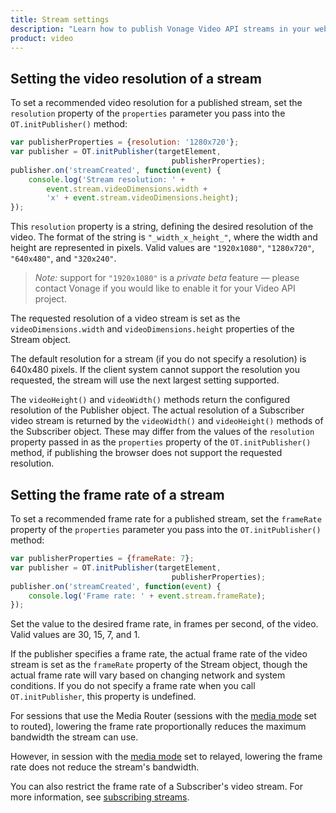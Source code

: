 ```yaml
---
title: Stream settings
description: "Learn how to publish Vonage Video API streams in your web application. Once you have connected to a session, you can send video, audio, and messages by publishing a stream."
product: video
---
```


## Setting the video resolution of a stream

To set a recommended video resolution for a published stream, set the `resolution` property of the `properties` parameter you pass into the `OT.initPublisher()` method:

```js
var publisherProperties = {resolution: '1280x720'};
var publisher = OT.initPublisher(targetElement,
                                    publisherProperties);
publisher.on('streamCreated', function(event) {
    console.log('Stream resolution: ' +
        event.stream.videoDimensions.width +
        'x' + event.stream.videoDimensions.height);
});
```

This `resolution` property is a string, defining the desired resolution of the video. The format of the string is `"_width_x_height_"`, where the width and height are represented in pixels. Valid values are `"1920x1080"`, `"1280x720"`, `"640x480"`, and `"320x240"`. 

>_Note:_ support for `"1920x1080"` is a _private beta_ feature — please contact Vonage if you would like to enable it for your Video API project.

The requested resolution of a video stream is set as the `videoDimensions.width` and `videoDimensions.height` properties of the Stream object.

The default resolution for a stream (if you do not specify a resolution) is 640x480 pixels. If the client system cannot support the resolution you requested, the stream will use the next largest setting supported.

The `videoHeight()` and `videoWidth()` methods return the configured resolution of the Publisher object. The actual resolution of a Subscriber video stream is returned by the `videoWidth()` and `videoHeight()` methods of the Subscriber object. These may differ from the values of the `resolution` property passed in as the `properties` property of the `OT.initPublisher()` method, if publishing the browser does not support the requested resolution.

## Setting the frame rate of a stream

To set a recommended frame rate for a published stream, set the `frameRate` property of the `properties` parameter you pass into the `OT.initPublisher()` method:

```js
var publisherProperties = {frameRate: 7};
var publisher = OT.initPublisher(targetElement,
                                    publisherProperties);
publisher.on('streamCreated', function(event) {
    console.log('Frame rate: ' + event.stream.frameRate);
});
```

Set the value to the desired frame rate, in frames per second, of the video. Valid values are 30, 15, 7, and 1.

If the publisher specifies a frame rate, the actual frame rate of the video stream is set as the `frameRate` property of the Stream object, though the actual frame rate will vary based on changing network and system conditions. If you do not specify a frame rate when you call `OT.initPublisher`, this property is undefined.

For sessions that use the Media Router (sessions with the [media mode](/video/guides/create-session#the-media-router-and-media-modes) set to routed), lowering the frame rate proportionally reduces the maximum bandwidth the stream can use.

However, in session with the [media mode](/video/guides/create-session#the-media-router-and-media-modes) set to relayed, lowering the frame rate does not reduce the stream's bandwidth.

You can also restrict the frame rate of a Subscriber's video stream. For more information, see [subscribing streams](/video/tutorials/subscribe-streams).
